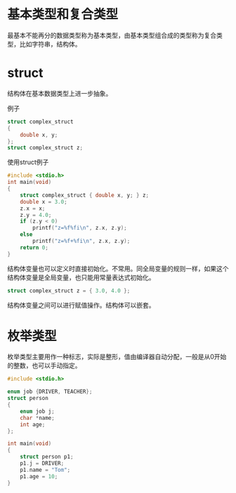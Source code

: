 # 基本类型和复合类型

最基本不能再分的数据类型称为基本类型，由基本类型组合成的类型称为复合类型，比如字符串，结构体。

# struct

结构体在基本数据类型上进一步抽象。

例子
```c
struct complex_struct
{
    double x, y;
};
struct complex_struct z;
```

使用struct例子
```c
#include <stdio.h>
int main(void)
{
    struct complex_struct { double x, y; } z;
    double x = 3.0;
    z.x = x;
    z.y = 4.0;
    if (z.y < 0)
        printf("z=%f%fi\n", z.x, z.y);
    else
        printf("z=%f+%fi\n", z.x, z.y);
    return 0;
}
```

结构体变量也可以定义时直接初始化。不常用。同全局变量的规则一样，如果这个结构体变量是全局变量，也只能用常量表达式初始化。

```c
struct complex_struct z = { 3.0, 4.0 };
```

结构体变量之间可以进行赋值操作。结构体可以嵌套。

# 枚举类型

枚举类型主要用作一种标志，实际是整形，值由编译器自动分配，一般是从0开始的整数，也可以手动指定。

```c
#include <stdio.h>

enum job {DRIVER, TEACHER};
struct person
{
    enum job j;
    char *name;
    int age;
};

int main(void)
{
    struct person p1;
    p1.j = DRIVER;
    p1.name = "Tom";
    p1.age = 10;
}
```
